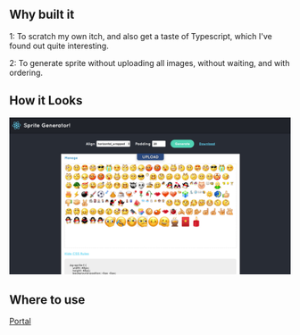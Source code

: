 ## Why built it

1: To scratch my own itch, and also get a taste of Typescript, which I've found out quite interesting.

2: To generate sprite without uploading all images, without waiting, and with ordering.

## How it Looks

![Screenshot](./public/screenshot.jpg)

## Where to use

[Portal](https://silentmaker.github.io/sprite-generator/build/index.html)
